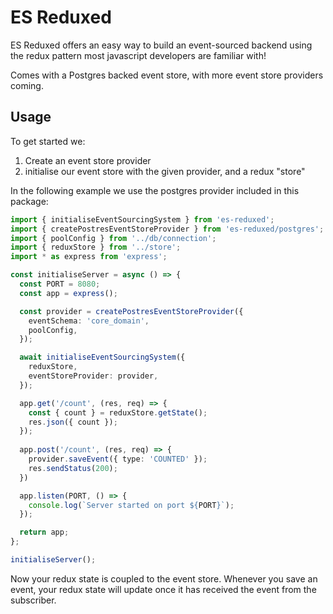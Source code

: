 # ES Reduxed

ES Reduxed offers an easy way to build an event-sourced backend using the redux pattern most javascript developers are familiar with!

Comes with a Postgres backed event store, with more event store providers coming.

## Usage

To get started we:
1. Create an event store provider
2. initialise our event store with the given provider, and a redux "store"

In the following example we use the postgres provider included in this package:

```typescript
import { initialiseEventSourcingSystem } from 'es-reduxed';
import { createPostresEventStoreProvider } from 'es-reduxed/postgres';
import { poolConfig } from '../db/connection';
import { reduxStore } from '../store';
import * as express from 'express';

const initialiseServer = async () => {
  const PORT = 8080;
  const app = express();

  const provider = createPostresEventStoreProvider({
    eventSchema: 'core_domain',
    poolConfig,
  });

  await initialiseEventSourcingSystem({
    reduxStore,
    eventStoreProvider: provider,
  });

  app.get('/count', (res, req) => {
    const { count } = reduxStore.getState();
    res.json({ count });
  });
  
  app.post('/count', (res, req) => {
    provider.saveEvent({ type: 'COUNTED' });
    res.sendStatus(200);
  })

  app.listen(PORT, () => {
    console.log(`Server started on port ${PORT}`);
  });

  return app;
};

initialiseServer();

```

Now your redux state is coupled to the event store. Whenever you save an event, your redux state will update once it has received the event from the subscriber.